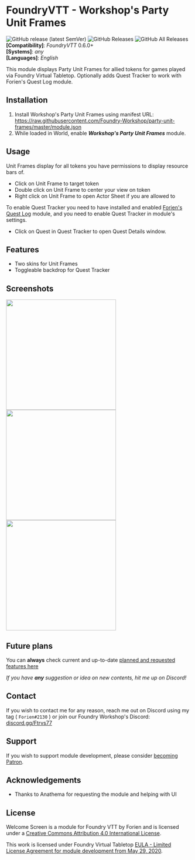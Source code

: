 # FoundryVTT - Workshop's Party Unit Frames
![GitHub release (latest SemVer)](https://img.shields.io/github/v/release/Foundry-Workshop/party-unit-frames?style=for-the-badge) 
![GitHub Releases](https://img.shields.io/github/downloads/Foundry-Workshop/party-unit-frames/latest/total?style=for-the-badge) 
![GitHub All Releases](https://img.shields.io/github/downloads/Foundry-Workshop/party-unit-frames/total?style=for-the-badge&label=Downloads+total)  
**[Compatibility]**: *FoundryVTT* 0.6.0+  
**[Systems]**: *any*  
**[Languages]**: *English*  

This module displays Party Unit Frames for allied tokens for games played via Foundry Virtual Tabletop.
Optionally adds Quest Tracker to work with Forien's Quest Log module.

## Installation

1. Install Workshop's Party Unit Frames using manifest URL: https://raw.githubusercontent.com/Foundry-Workshop/party-unit-frames/master/module.json
2. While loaded in World, enable **_Workshop's Party Unit Frames_** module.

## Usage
Unit Frames display for all tokens you have permissions to display resource bars of.
* Click on Unit Frame to target token
* Double click on Unit Frame to center your view on token
* Right click on Unit Frame to open Actor Sheet if you are allowed to

To enable Quest Tracker you need to have installed and enabled [Forien's Quest Log](https://foundryvtt.com/packages/forien-quest-log/) module, and you need to enable Quest Tracker in module's settings. 
* Click on Quest in Quest Tracker to open Quest Details window. 

## Features
* Two skins for Unit Frames
* Toggleable backdrop for Quest Tracker

## Screenshots
<img src="https://i.gyazo.com/322840363897bb38e4c5556a041b678d.png" height="300">
<img src="https://i.gyazo.com/5978f6b22f2736af7fcccc45dccb8759.png" height="300">
<img src="https://i.gyazo.com/7a01f4a215e6a706da362d643b6689dd.png" height="300">

## Future plans

You can **always** check current and up-to-date [planned and requested features here](https://github.com/Foundry-Workshop/party-unit-frames/issues?q=is%3Aopen+is%3Aissue+label%3Aenhancement)

*If you have **any** suggestion or idea on new contents, hit me up on Discord!*

## Contact

If you wish to contact me for any reason, reach me out on Discord using my tag ( `Forien#2130` ) or join our Foundry Workshop's Discord: [discord.gg/Ftrvs77](https://discord.gg/Ftrvs77)

## Support

If you wish to support module development, please consider [becoming Patron](https://www.patreon.com/foundryworkshop).

## Acknowledgements
* Thanks to Anathema for requesting the module and helping with UI

## License

Welcome Screen is a module for Foundry VTT by Forien and is licensed under a [Creative Commons Attribution 4.0 International License](http://creativecommons.org/licenses/by/4.0/).

This work is licensed under Foundry Virtual Tabletop [EULA - Limited License Agreement for module development from May 29, 2020](https://foundryvtt.com/article/license/).
